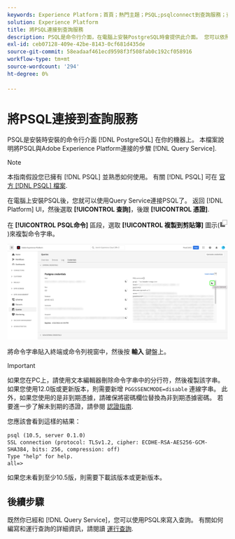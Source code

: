 ```yaml
---
keywords: Experience Platform；首頁；熱門主題；PSQL;psqlconnect到查詢服務；查詢服務；查詢服務；
solution: Experience Platform
title: 將PSQL連接到查詢服務
description: PSQL是命令行介面，在電腦上安裝PostgreSQL時會提供此介面。 您可以依照下列指示進行安裝。
exl-id: ceb07128-409e-42be-8143-0cf681d435de
source-git-commit: 58eadaaf461ecd9598f3f508fab0c192cf058916
workflow-type: tm+mt
source-wordcount: '294'
ht-degree: 0%

---
```


# 將PSQL連接到查詢服務

PSQL是安裝時安裝的命令行介面 [!DNL PostgreSQL] 在你的機器上。 本檔案說明將PSQL與Adobe Experience Platform連接的步驟 [!DNL Query Service].

>[!NOTE]
>
> 本指南假設您已擁有 [!DNL PSQL] 並熟悉如何使用。 有關 [!DNL PSQL] 可在 [官方 [!DNL PSQL] 檔案](https://www.postgresql.org/docs/current/app-psql.html).

在電腦上安裝PSQL後，您就可以使用Query Service連接PSQL了。 返回 [!DNL Platform] UI，然後選取 **[!UICONTROL 查詢]**，後跟 **[!UICONTROL 憑證]**.

在 **[!UICONTROL PSQL命令]** 區段，選取 **[!UICONTROL 複製到剪貼簿]** 圖示(![復製圖示](../images/clients/psql/copy-icon.png))來複製命令字串。

![「查詢」儀表板「憑據」頁簽，並突出顯示複製表徵圖。](../images/clients/psql/connect-bi.png)

將命令字串貼入終端或命令列視窗中，然後按 **輸入** 鍵盤上。

>[!IMPORTANT]
>
>如果您在PC上，請使用文本編輯器刪除命令字串中的分行符，然後複製該字串。 如果您使用12.0版或更新版本，則需要新增 `PGGSSENCMODE=disable` 連線字串。 此外，如果您使用的是非到期憑據，請確保將密碼欄位替換為非到期憑據密碼。 若要進一步了解未到期的憑證，請參閱 [認證指南](../ui/credentials.md).

您應該會看到這樣的結果：

```shell
psql (10.5, server 0.1.0)
SSL connection (protocol: TLSv1.2, cipher: ECDHE-RSA-AES256-GCM-SHA384, bits: 256, compression: off)
Type "help" for help.
all=>
```

如果您未看到至少10.5版，則需要下載該版本或更新版本。

## 後續步驟

既然你已經和 [!DNL Query Service]，您可以使用PSQL來寫入查詢。 有關如何編寫和運行查詢的詳細資訊，請閱讀 [運行查詢](../best-practices/writing-queries.md).
